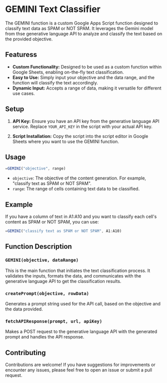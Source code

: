 
# GEMINI Text Classifier

The GEMINI function is a custom Google Apps Script function designed to classify text data as SPAM or NOT SPAM. It leverages the Gemini model from thse generative language API to analyze and classify the text based on the provided objective.

## Featuress

- **Custom Functionality:** Designed to be used as a custom function within Google Sheets, enabling on-the-fly text classification.
- **Easy to Use:** Simply input your objective and the data range, and the function will classify the text accordingly.
- **Dynamic Input:** Accepts a range of data, making it versatile for different use cases.

## Setup

1. **API Key:** Ensure you have an API key from the generative language API service. Replace `YOUR_API_KEY` in the script with your actual API key.

2. **Script Installation:** Copy the script into the script editor in Google Sheets where you want to use the GEMINI function.

## Usage

```javascript
=GEMINI("objective", range)
```

- `objective`: The objective of the content generation. For example, "classify text as SPAM or NOT SPAM".
- `range`: The range of cells containing text data to be classified.

## Example

If you have a column of text in A1:A10 and you want to classify each cell's content as SPAM or NOT SPAM, you can use:

```javascript
=GEMINI("classify text as SPAM or NOT SPAM", A1:A10)
```

## Function Description

### `GEMINI(objective, dataRange)`

This is the main function that initiates the text classification process. It validates the inputs, formats the data, and communicates with the generative language API to get the classification results.

### `createPrompt(objective, rowData)`

Generates a prompt string used for the API call, based on the objective and the data provided.

### `fetchAPIResponse(prompt, url, apiKey)`

Makes a POST request to the generative language API with the generated prompt and handles the API response.

## Contributing

Contributions are welcome! If you have suggestions for improvements or encounter any issues, please feel free to open an issue or submit a pull request.
